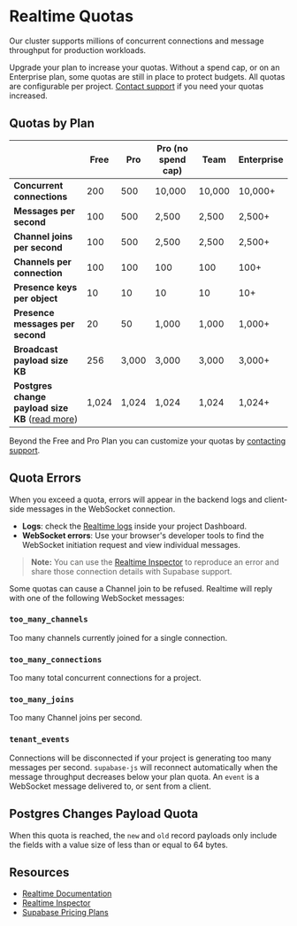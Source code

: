 # Realtime Quotas

Our cluster supports millions of concurrent connections and message throughput for production workloads.

Upgrade your plan to increase your quotas. Without a spend cap, or on an Enterprise plan, some quotas are still in place to protect budgets. All quotas are configurable per project. [Contact support](https://supabase.com/dashboard/support/new) if you need your quotas increased.

## Quotas by Plan

|  | Free | Pro | Pro (no spend cap) | Team | Enterprise |
| --- | --- | --- | --- | --- | --- |
| **Concurrent connections** | 200 | 500 | 10,000 | 10,000 | 10,000+ |
| **Messages per second** | 100 | 500 | 2,500 | 2,500 | 2,500+ |
| **Channel joins per second** | 100 | 500 | 2,500 | 2,500 | 2,500+ |
| **Channels per connection** | 100 | 100 | 100 | 100 | 100+ |
| **Presence keys per object** | 10 | 10 | 10 | 10 | 10+ |
| **Presence messages per second** | 20 | 50 | 1,000 | 1,000 | 1,000+ |
| **Broadcast payload size KB** | 256 | 3,000 | 3,000 | 3,000 | 3,000+ |
| **Postgres change payload size KB** ([read more](#postgres-changes-payload-quota)) | 1,024 | 1,024 | 1,024 | 1,024 | 1,024+ |

Beyond the Free and Pro Plan you can customize your quotas by [contacting support](https://supabase.com/dashboard/support/new).

## Quota Errors

When you exceed a quota, errors will appear in the backend logs and client-side messages in the WebSocket connection.

- **Logs**: check the [Realtime logs](https://supabase.com/dashboard/project/_/database/realtime-logs) inside your project Dashboard.
- **WebSocket errors**: Use your browser's developer tools to find the WebSocket initiation request and view individual messages.

> **Note:** You can use the [Realtime Inspector](https://realtime.supabase.com/inspector/new) to reproduce an error and share those connection details with Supabase support.

Some quotas can cause a Channel join to be refused. Realtime will reply with one of the following WebSocket messages:

### `too_many_channels`

Too many channels currently joined for a single connection.

### `too_many_connections`

Too many total concurrent connections for a project.

### `too_many_joins`

Too many Channel joins per second.

### `tenant_events`

Connections will be disconnected if your project is generating too many messages per second. `supabase-js` will reconnect automatically when the message throughput decreases below your plan quota. An `event` is a WebSocket message delivered to, or sent from a client.

## Postgres Changes Payload Quota

When this quota is reached, the `new` and `old` record payloads only include the fields with a value size of less than or equal to 64 bytes.

## Resources

- [Realtime Documentation](https://supabase.com/docs/guides/realtime)
- [Realtime Inspector](https://realtime.supabase.com/inspector/new)
- [Supabase Pricing Plans](https://supabase.com/pricing)
